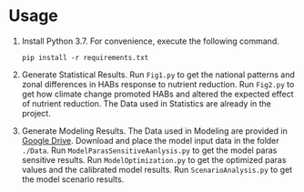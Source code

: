 # Usage
1. Install Python 3.7. For convenience, 
execute the following command.

   `pip install -r requirements.txt`

2. Generate Statistical Results. 
Run `Fig1.py` to get the national patterns and zonal differences 
in HABs response to nutrient reduction. 
Run `Fig2.py` to get how climate change promoted HABs 
and altered the expected effect of nutrient reduction. 
The Data used in Statistics are already in the project.

3. Generate Modeling Results. 
The Data used in Modeling are provided in [Google Drive](https://drive.google.com/drive/folders/1zNG8akvqXo5uwaStmMz1kIhmmkDEpfAE?usp=sharing). 
Download and place the model input data in the folder `./Data`. Run `ModelParasSensitiveAanlysis.py` to get the model paras sensitive results. 
Run `ModelOptimization.py` to get the optimized paras values and the calibrated model results. 
Run `ScenarioAnalysis.py` to get the model scenario results.